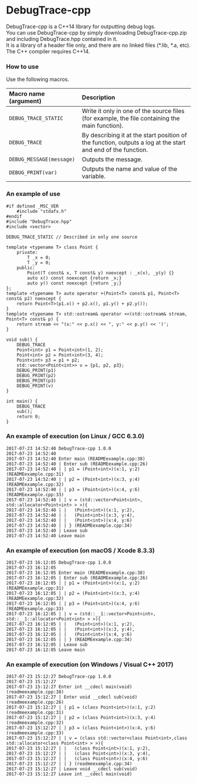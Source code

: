 DebugTrace-cpp
==============

DebugTrace-cpp is a C++14 library for outputting debug logs.  
You can use DebugTrace-cpp by simply downloading DebugTrace-cpp.zip and including DebugTrace.hpp contained in it.  
It is a library of a header file only, and there are no linked files (*.lib, *.a, etc).  
The C++ compiler requires C++14.

### How to use

Use the following macros.

|Macro name (argument)|Description|
|:--|:--|
|`DEBUG_TRACE_STATIC`    |Write it only in one of the source files (for example, the file containing the main function).|
|`DEBUG_TRACE`           |By describing it at the start position of the function, outputs a log at the start and end of the function.|
|`DEBUG_MESSAGE(message)`|Outputs the message.|
|`DEBUG_PRINT(var)`      |Outputs the name and value of the variable.|

### An example of use
```
#if defined _MSC_VER
    #include "stdafx.h"
#endif
#include "DebugTrace.hpp"
#include <vector>

DEBUG_TRACE_STATIC // Described in only one source

template <typename T> class Point {
    private:
        T _x = 0;
        T _y = 0;
    public:
        Point(T const& x, T const& y) noexcept : _x(x), _y(y) {}
        auto x() const noexcept {return _x;}
        auto y() const noexcept {return _y;}
};
template <typename T> auto operator +(Point<T> const& p1, Point<T> const& p2) noexcept {
    return Point<T>(p1.x() + p2.x(), p1.y() + p2.y());
}
template <typename T> std::ostream& operator <<(std::ostream& stream, Point<T> const& p) {
    return stream << "(x:" << p.x() << ", y:" << p.y() << ')';
}

void sub() {
    DEBUG_TRACE
    Point<int> p1 = Point<int>(1, 2);
    Point<int> p2 = Point<int>(3, 4);
    Point<int> p3 = p1 + p2;
    std::vector<Point<int>> v = {p1, p2, p3};
    DEBUG_PRINT(p1)
    DEBUG_PRINT(p2)
    DEBUG_PRINT(p3)
    DEBUG_PRINT(v)
}

int main() {
    DEBUG_TRACE
    sub();
    return 0;
}
```



### An example of execution (on Linux / GCC 6.3.0)
```
2017-07-23 14:52:40 DebugTrace-cpp 1.0.0
2017-07-23 14:52:40 
2017-07-23 14:52:40 Enter main (READMEexample.cpp:38)
2017-07-23 14:52:40 | Enter sub (READMEexample.cpp:26)
2017-07-23 14:52:40 | | p1 = (Point<int>)(x:1, y:2) (READMEexample.cpp:31)
2017-07-23 14:52:40 | | p2 = (Point<int>)(x:3, y:4) (READMEexample.cpp:32)
2017-07-23 14:52:40 | | p3 = (Point<int>)(x:4, y:6) (READMEexample.cpp:33)
2017-07-23 14:52:40 | | v = (std::vector<Point<int>, std::allocator<Point<int> > >){
2017-07-23 14:52:40 | |   (Point<int>)(x:1, y:2), 
2017-07-23 14:52:40 | |   (Point<int>)(x:3, y:4), 
2017-07-23 14:52:40 | |   (Point<int>)(x:4, y:6)
2017-07-23 14:52:40 | | } (READMEexample.cpp:34)
2017-07-23 14:52:40 | Leave sub
2017-07-23 14:52:40 Leave main
```

### An example of execution (on macOS / Xcode 8.3.3)
```
2017-07-23 16:12:05 DebugTrace-cpp 1.0.0
2017-07-23 16:12:05 
2017-07-23 16:12:05 Enter main (READMEexample.cpp:38)
2017-07-23 16:12:05 | Enter sub (READMEexample.cpp:26)
2017-07-23 16:12:05 | | p1 = (Point<int>)(x:1, y:2) (READMEexample.cpp:31)
2017-07-23 16:12:05 | | p2 = (Point<int>)(x:3, y:4) (READMEexample.cpp:32)
2017-07-23 16:12:05 | | p3 = (Point<int>)(x:4, y:6) (READMEexample.cpp:33)
2017-07-23 16:12:05 | | v = (std::__1::vector<Point<int>, std::__1::allocator<Point<int> > >){
2017-07-23 16:12:05 | |   (Point<int>)(x:1, y:2), 
2017-07-23 16:12:05 | |   (Point<int>)(x:3, y:4), 
2017-07-23 16:12:05 | |   (Point<int>)(x:4, y:6)
2017-07-23 16:12:05 | | } (READMEexample.cpp:34)
2017-07-23 16:12:05 | Leave sub
2017-07-23 16:12:05 Leave main
```

### An example of execution (on Windows / Visual C++ 2017)
```
2017-07-23 15:12:27 DebugTrace-cpp 1.0.0
2017-07-23 15:12:27
2017-07-23 15:12:27 Enter int __cdecl main(void) (readmeexample.cpp:38)
2017-07-23 15:12:27 | Enter void __cdecl sub(void) (readmeexample.cpp:26)
2017-07-23 15:12:27 | | p1 = (class Point<int>)(x:1, y:2) (readmeexample.cpp:31)
2017-07-23 15:12:27 | | p2 = (class Point<int>)(x:3, y:4) (readmeexample.cpp:32)
2017-07-23 15:12:27 | | p3 = (class Point<int>)(x:4, y:6) (readmeexample.cpp:33)
2017-07-23 15:12:27 | | v = (class std::vector<class Point<int>,class std::allocator<class Point<int> > >){
2017-07-23 15:12:27 | |   (class Point<int>)(x:1, y:2),
2017-07-23 15:12:27 | |   (class Point<int>)(x:3, y:4),
2017-07-23 15:12:27 | |   (class Point<int>)(x:4, y:6)
2017-07-23 15:12:27 | | } (readmeexample.cpp:34)
2017-07-23 15:12:27 | Leave void __cdecl sub(void)
2017-07-23 15:12:27 Leave int __cdecl main(void)
```
